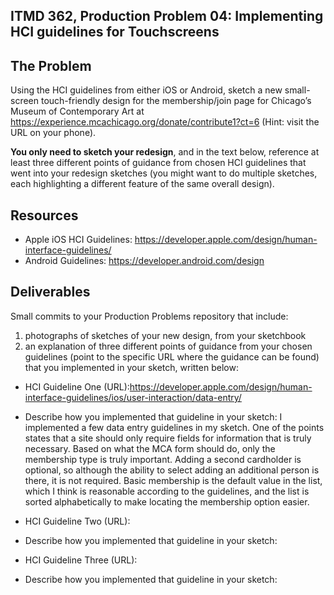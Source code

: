 ## ITMD 362, Production Problem 04: Implementing HCI guidelines for Touchscreens

## The Problem

Using the HCI guidelines from either iOS or Android, sketch a new small-screen touch-friendly design
for the membership/join page for Chicago’s Museum of Contemporary Art at
https://experience.mcachicago.org/donate/contribute1?ct=6 (Hint: visit the URL on your phone).

**You only need to sketch your redesign**, and in the text below, reference at least three different
points of guidance from chosen HCI guidelines that went into your redesign sketches (you might
want to do multiple sketches, each highlighting a different feature of the same overall design).

## Resources

* Apple iOS HCI Guidelines:
  https://developer.apple.com/design/human-interface-guidelines/
* Android Guidelines:
  https://developer.android.com/design

## Deliverables

Small commits to your Production Problems repository that include:

1. photographs of sketches of your new design, from your sketchbook
2. an explanation of three different points of guidance from your chosen guidelines (point to the
   specific URL where the guidance can be found) that you implemented in your sketch, written below:

* HCI Guideline One (URL):https://developer.apple.com/design/human-interface-guidelines/ios/user-interaction/data-entry/
* Describe how you implemented that guideline in your sketch: I implemented a few data entry guidelines in my sketch.
One of the points states that a site should only require fields for information that is truly necessary.
Based on what the MCA form should do, only the membership type is truly important. Adding a second cardholder is optional, so
although the ability to select adding an additional person is there, it is not required. Basic membership is the default
value in the list, which I think is reasonable according to the guidelines, and the list is sorted alphabetically to make locating the membership option easier.

* HCI Guideline Two (URL):
* Describe how you implemented that guideline in your sketch:

* HCI Guideline Three (URL):
* Describe how you implemented that guideline in your sketch: 
